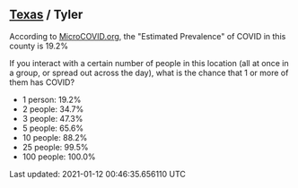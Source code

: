 
## [Texas](/united-states/texas) / Tyler

According to [MicroCOVID.org](http://microcovid.org),
the "Estimated Prevalence" of COVID in this county is 19.2%

If you interact with a certain number of people in this location
(all at once in a group, or spread out across the day), what is the chance that
1 or more of them has COVID?

- 1 person: 19.2%
- 2 people: 34.7%
- 3 people: 47.3%
- 5 people: 65.6%
- 10 people: 88.2%
- 25 people: 99.5%
- 100 people: 100.0%

Last updated: 2021-01-12 00:46:35.656110 UTC
